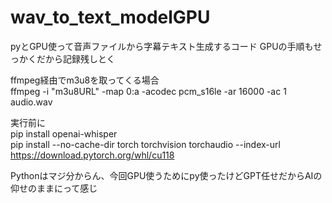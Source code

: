 # wav_to_text_modelGPU
pyとGPU使って音声ファイルから字幕テキスト生成するコード GPUの手順もせっかくだから記録残しとく  
  
  
ffmpeg経由でm3u8を取ってくる場合  
ffmpeg -i "m3u8URL" -map 0:a -acodec pcm_s16le -ar 16000 -ac 1 audio.wav  
  
実行前に  
pip install openai-whisper  
pip install --no-cache-dir torch torchvision torchaudio --index-url https://download.pytorch.org/whl/cu118  
  
Pythonはマジ分からん、今回GPU使うためにpy使ったけどGPT任せだからAIの仰せのままにって感じ
